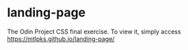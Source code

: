 # landing-page
The Odin Project CSS final exercise.
To view it, simply access https://mtlpks.github.io/landing-page/
